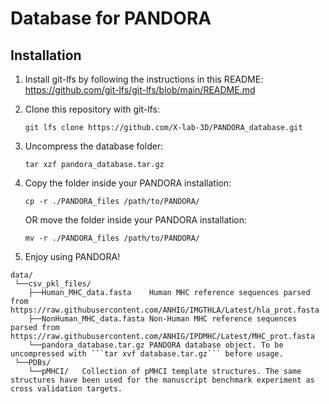 # Database for PANDORA

## Installation

1) Install git-lfs by following the instructions in this README: https://github.com/git-lfs/git-lfs/blob/main/README.md

2) Clone this repository with git-lfs:
   ```
   git lfs clone https://github.com/X-lab-3D/PANDORA_database.git
   ```

3) Uncompress the database folder:
   ```
   tar xzf pandora_database.tar.gz
   ```

4) Copy the folder inside your PANDORA installation:
   ```
   cp -r ./PANDORA_files /path/to/PANDORA/
   ```
   OR move the folder inside your PANDORA installation:
   ```
   mv -r ./PANDORA_files /path/to/PANDORA/
   ```
5) Enjoy using PANDORA!

```
data/  
 └──csv_pkl_files/  
    ├──Human_MHC_data.fasta    Human MHC reference sequences parsed from https://raw.githubusercontent.com/ANHIG/IMGTHLA/Latest/hla_prot.fasta  
    ├──NonHuman_MHC_data.fasta Non-Human MHC reference sequences parsed from https://raw.githubusercontent.com/ANHIG/IPDMHC/Latest/MHC_prot.fasta  
    └──pandora_database.tar.gz PANDORA database object. To be uncompressed with ```tar xvf database.tar.gz``` before usage.  
 └──PDBs/  
    └──pMHCI/   Collection of pMHCI template structures. The same structures have been used for the manuscript benchmark experiment as cross validation targets.  
```
